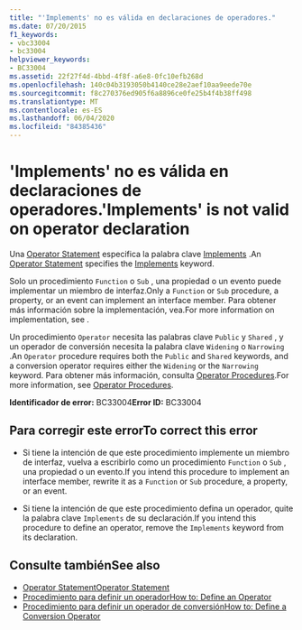 ```yaml
---
title: "'Implements' no es válida en declaraciones de operadores."
ms.date: 07/20/2015
f1_keywords:
- vbc33004
- bc33004
helpviewer_keywords:
- BC33004
ms.assetid: 22f27f4d-4bbd-4f8f-a6e8-0fc10efb268d
ms.openlocfilehash: 140c04b3193050b4140ce28e2aef10aa9eede70e
ms.sourcegitcommit: f8c270376ed905f6a8896ce0fe25b4f4b38ff498
ms.translationtype: MT
ms.contentlocale: es-ES
ms.lasthandoff: 06/04/2020
ms.locfileid: "84385436"
---
```

# <a name="implements-is-not-valid-on-operator-declaration"></a><span data-ttu-id="f94d4-102">'Implements' no es válida en declaraciones de operadores.</span><span class="sxs-lookup"><span data-stu-id="f94d4-102">'Implements' is not valid on operator declaration</span></span>
<span data-ttu-id="f94d4-103">Una [Operator Statement](../language-reference/statements/operator-statement.md) especifica la palabra clave [Implements](../language-reference/statements/implements-clause.md) .</span><span class="sxs-lookup"><span data-stu-id="f94d4-103">An [Operator Statement](../language-reference/statements/operator-statement.md) specifies the [Implements](../language-reference/statements/implements-clause.md) keyword.</span></span>  
  
 <span data-ttu-id="f94d4-104">Solo un procedimiento `Function` o `Sub` , una propiedad o un evento puede implementar un miembro de interfaz.</span><span class="sxs-lookup"><span data-stu-id="f94d4-104">Only a `Function` or `Sub` procedure, a property, or an event can implement an interface member.</span></span> <span data-ttu-id="f94d4-105">Para obtener más información sobre la implementación, vea.</span><span class="sxs-lookup"><span data-stu-id="f94d4-105">For more information on implementation, see .</span></span>  
  
 <span data-ttu-id="f94d4-106">Un procedimiento `Operator` necesita las palabras clave `Public` y `Shared` , y un operador de conversión necesita la palabra clave `Widening` o `Narrowing` .</span><span class="sxs-lookup"><span data-stu-id="f94d4-106">An `Operator` procedure requires both the `Public` and `Shared` keywords, and a conversion operator requires either the `Widening` or the `Narrowing` keyword.</span></span> <span data-ttu-id="f94d4-107">Para obtener más información, consulta [Operator Procedures](../programming-guide/language-features/procedures/operator-procedures.md).</span><span class="sxs-lookup"><span data-stu-id="f94d4-107">For more information, see [Operator Procedures](../programming-guide/language-features/procedures/operator-procedures.md).</span></span>  
  
 <span data-ttu-id="f94d4-108">**Identificador de error:** BC33004</span><span class="sxs-lookup"><span data-stu-id="f94d4-108">**Error ID:** BC33004</span></span>  
  
## <a name="to-correct-this-error"></a><span data-ttu-id="f94d4-109">Para corregir este error</span><span class="sxs-lookup"><span data-stu-id="f94d4-109">To correct this error</span></span>  
  
- <span data-ttu-id="f94d4-110">Si tiene la intención de que este procedimiento implemente un miembro de interfaz, vuelva a escribirlo como un procedimiento `Function` o `Sub` , una propiedad o un evento.</span><span class="sxs-lookup"><span data-stu-id="f94d4-110">If you intend this procedure to implement an interface member, rewrite it as a `Function` or `Sub` procedure, a property, or an event.</span></span>  
  
- <span data-ttu-id="f94d4-111">Si tiene la intención de que este procedimiento defina un operador, quite la palabra clave `Implements` de su declaración.</span><span class="sxs-lookup"><span data-stu-id="f94d4-111">If you intend this procedure to define an operator, remove the `Implements` keyword from its declaration.</span></span>  
  
## <a name="see-also"></a><span data-ttu-id="f94d4-112">Consulte también</span><span class="sxs-lookup"><span data-stu-id="f94d4-112">See also</span></span>

- [<span data-ttu-id="f94d4-113">Operator Statement</span><span class="sxs-lookup"><span data-stu-id="f94d4-113">Operator Statement</span></span>](../language-reference/statements/operator-statement.md)
- [<span data-ttu-id="f94d4-114">Procedimiento para definir un operador</span><span class="sxs-lookup"><span data-stu-id="f94d4-114">How to: Define an Operator</span></span>](../programming-guide/language-features/procedures/how-to-define-an-operator.md)
- [<span data-ttu-id="f94d4-115">Procedimiento para definir un operador de conversión</span><span class="sxs-lookup"><span data-stu-id="f94d4-115">How to: Define a Conversion Operator</span></span>](../programming-guide/language-features/procedures/how-to-define-a-conversion-operator.md)
